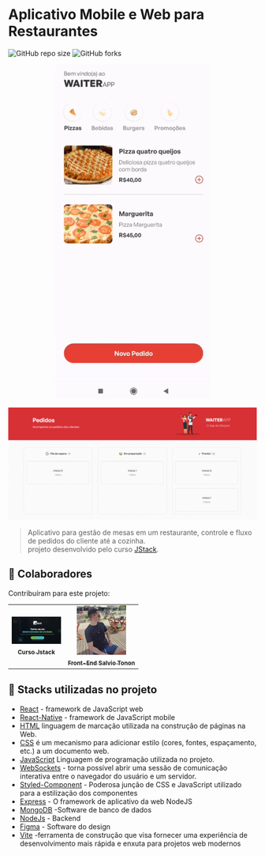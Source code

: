 # Aplicativo Mobile e Web para Restaurantes

![GitHub repo size](https://img.shields.io/github/repo-size/salviotonon/Build-app-Node-and-React-ReactNative?style=for-the-badge)
![GitHub forks](https://img.shields.io/github/forks/salviotonon/Build-app-Node-and-React-ReactNative?style=for-the-badge)

<p align="center">
<img src="assets/mobile.gif" alt="Mobile">
</p>

<p align="center">
<img src="assets/desktop.gif" width=850 alt="Front End Web">
</p>

> Aplicativo para gestão de mesas em um restaurante, controle e fluxo de pedidos do cliente até a cozinha.<br>
>projeto desenvolvido pelo curso [JStack](https://jstack.com.br/).



## 🤝 Colaboradores

Contribuíram para este projeto:

<table>
  <tr>
    <td align="center">
      <a href="#">
        <img src="assets/jstack.png" width="100px;" alt="Curso JStack"/><br>
        <sub>
          <b>Curso Jstack</b>
        </sub>
      </a>
    </td>
    <td align="center">
      <a href="https://www.linkedin.com/in/salvio-tonon-279579251/">
        <img src="assets/frontend salvioton.jpg" width="100px;" alt="SalvioTonon"/><br>
        <sub>
          <b>Front-End Salvio Tonon</b>
        </sub>
      </a>
    </td>
  </tr>
</table>

## 🚀 Stacks utilizadas no projeto

* [React](https://reactjs.org/) - framework de JavaScript web 
* [React-Native](https://reactnative.dev/) - framework de JavaScript mobile
* [HTML](https://developer.mozilla.org/pt-BR/docs/Web/HTML)  linguagem de marcação utilizada na construção de páginas na Web.
* [CSS](https://developer.mozilla.org/pt-BR/docs/Web/CSS) é um mecanismo para adicionar estilo (cores, fontes, espaçamento, etc.) a um documento web.
* [JavaScript](https://developer.mozilla.org/pt-BR/docs/Web/JavaScript) Linguagem de programação utilizada no projeto.
* [WebSockets](https://developer.mozilla.org/pt-BR/docs/Web/API/WebSockets_API) - torna possível abrir uma sessão de comunicação interativa entre o navegador do usuário e um servidor.
* [Styled-Component](https://styled-components.com/) - Poderosa junção de CSS e JavaScript utilizado para a estilização dos componentes
* [Express](https://expressjs.com/) - O framework de aplicativo da web NodeJS
* [MongoDB](https://www.mongodb.com/) -Software de banco de dados
* [NodeJs](https://nodejs.org/en) - Backend
* [Figma](https://www.figma.com/) - Software do design
* [Vite](https://vitejs.dev/) -ferramenta de construção que visa fornecer uma experiência de desenvolvimento mais rápida e enxuta para projetos web modernos



